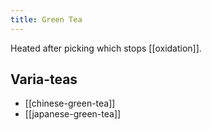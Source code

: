 ```yaml
---
title: Green Tea
---
```

Heated after picking which stops [[oxidation]].

## Varia-teas
* [[chinese-green-tea]]
* [[japanese-green-tea]]
